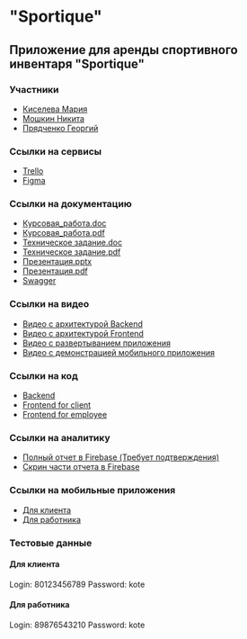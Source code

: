 # "Sportique"
## Приложение для аренды спортивного инвентаря "Sportique"
### Участники
* [Киселева Мария](https://github.com/Mary-Kiseloyva)
* [Мошкин Никита](https://github.com/hangit777)
* [Прядченко Георгий](https://github.com/Crabishka)
### Ссылки на сервисы
* [Trello](https://trello.com/b/0vypjUXP/taskmanagerfortp)
* [Figma](https://www.figma.com/file/p5TR50S8o9GIPMiErJY9nv/TP_6_1-team-library?node-id=0-1&t=lYx9O2UIhUh7FBbd-0)
### Ссылки на документацию 
* [Курсовая_работа.doc](https://github.com/Crabishka/TP_project/blob/main/Documentation/Coursework.docx)
* [Курсовая_работа.pdf](https://github.com/Crabishka/TP_project/blob/main/Documentation/Coursework.pdf)
* [Техническое задание.doc](https://github.com/Crabishka/TP_project/blob/main/Documentation/Technical_specification.docx)
* [Техническое задание.pdf](https://github.com/Crabishka/TP_project/blob/main/Documentation/Technical_specification.pdf)
* [Презентация.pptx](https://github.com/Crabishka/TP_project/blob/main/Documentation/presentaion.pptx)
* [Презентация.pdf](https://github.com/Crabishka/TP_project/blob/main/Documentation/presentation.pdf)
* [Swagger](https://1469629-cm31020.tw1.ru/swagger-ui/index.html#/)
### Ссылки на видео
* [Видео с архитектурой Backend](https://www.youtube.com/watch?v=v4bwcyjoNO8&ab_channel=ГеоргийПрядченко)
* [Видео с архитектурой Frontend](https://www.youtube.com/watch?v=BFyPUOu7Mkc&ab_channel=ГеоргийПрядченко)
* [Видео с развертыванием приложения](https://www.youtube.com/watch?v=P6WxR3UhYv4&ab_channel=ГеоргийПрядченко)
* [Видео с демонстрацией мобильного приложения](https://www.youtube.com/watch?v=a7TLlprT-nE&ab_channel=ГеоргийПрядченко)
### Ссылки на код
* [Backend](https://github.com/Crabishka/TP_project_backend/tree/main)
* [Frontend for client](https://github.com/Crabishka/TP_project_mobile_client/tree/main)
* [Frontend for employee](https://github.com/Crabishka/TP_project_mobile_employee/tree/main)
### Ссылки на аналитику
* [Полный отчет в Firebase (Требует подтверждения)](https://analytics.google.com/analytics/web/#/p377483029/reports/dashboard?params=_r.5..selmet%3D%5B%22userEngagementDurationPerUser%22%5D&r=5337636484)
* [Скрин части отчета в Firebase](https://github.com/Crabishka/TP_project/blob/main/Documentation/Analytics%20screen.jpg)
### Ссылки на мобильные приложения
* [Для клиента](https://github.com/Crabishka/TP_project/blob/main/Apks/client_release_app.apk)
* [Для работника](https://github.com/Crabishka/TP_project/blob/main/Apks/employee_release_app.apk)
### Тестовые данные
#### Для клиента
Login: 80123456789
Password: kote
#### Для работника
Login: 89876543210
Password: kote
